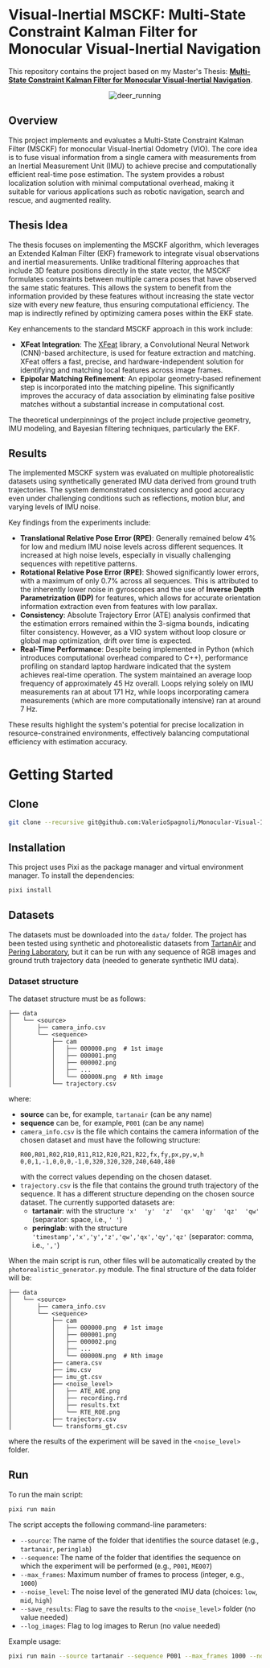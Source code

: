 # Visual-Inertial MSCKF: Multi-State Constraint Kalman Filter for Monocular Visual-Inertial Navigation

This repository contains the project based on my Master's Thesis: [**Multi-State Constraint Kalman Filter for Monocular Visual-Inertial Navigation**](https://github.com/ValerioSpagnoli/Visual-Inertial-MSCKF/blob/main/thesis.pdf).

<p align="center">
  <img src="https://github.com/user-attachments/assets/3a696c51-a02f-498d-bc86-25d39afb19bc" alt="deer_running">
</p>

## Overview
This project implements and evaluates a Multi-State Constraint Kalman Filter (MSCKF) for monocular Visual-Inertial Odometry (VIO). The core idea is to fuse visual information from a single camera with measurements from an Inertial Measurement Unit (IMU) to achieve precise and computationally efficient real-time pose estimation. The system provides a robust localization solution with minimal computational overhead, making it suitable for various applications such as robotic navigation, search and rescue, and augmented reality.   

## Thesis Idea
The thesis focuses on implementing the MSCKF algorithm, which leverages an Extended Kalman Filter (EKF) framework to integrate visual observations and inertial measurements. Unlike traditional filtering approaches that include 3D feature positions directly in the state vector, the MSCKF formulates constraints between multiple camera poses that have observed the same static features. This allows the system to benefit from the information provided by these features without increasing the state vector size with every new feature, thus ensuring computational efficiency. The map is indirectly refined by optimizing camera poses within the EKF state.

Key enhancements to the standard MSCKF approach in this work include:
* **XFeat Integration**: The [XFeat](https://github.com/verlab/accelerated_features) library, a Convolutional Neural Network (CNN)-based architecture, is used for feature extraction and matching. XFeat offers a fast, precise, and hardware-independent solution for identifying and matching local features across image frames.
* **Epipolar Matching Refinement**: An epipolar geometry-based refinement step is incorporated into the matching pipeline. This significantly improves the accuracy of data association by eliminating false positive matches without a substantial increase in computational cost.

The theoretical underpinnings of the project include projective geometry, IMU modeling, and Bayesian filtering techniques, particularly the EKF.

## Results

The implemented MSCKF system was evaluated on multiple photorealistic datasets using synthetically generated IMU data derived from ground truth trajectories. The system demonstrated consistency and good accuracy even under challenging conditions such as reflections, motion blur, and varying levels of IMU noise.

Key findings from the experiments include:
* **Translational Relative Pose Error (RPE)**: Generally remained below 4% for low and medium IMU noise levels across different sequences. It increased at high noise levels, especially in visually challenging sequences with repetitive patterns.
* **Rotational Relative Pose Error (RPE)**: Showed significantly lower errors, with a maximum of only 0.7% across all sequences. This is attributed to the inherently lower noise in gyroscopes and the use of **Inverse Depth Parametrization (IDP)** for features, which allows for accurate orientation information extraction even from features with low parallax.
* **Consistency**: Absolute Trajectory Error (ATE) analysis confirmed that the estimation errors remained within the 3-sigma bounds, indicating filter consistency. However, as a VIO system without loop closure or global map optimization, drift over time is expected.
* **Real-Time Performance**: Despite being implemented in Python (which introduces computational overhead compared to C++), performance profiling on standard laptop hardware indicated that the system achieves real-time operation. The system maintained an average loop frequency of approximately 45 Hz overall. Loops relying solely on IMU measurements ran at about 171 Hz, while loops incorporating camera measurements (which are more computationally intensive) ran at around 7 Hz.

These results highlight the system's potential for precise localization in resource-constrained environments, effectively balancing computational efficiency with estimation accuracy.   

# Getting Started

## Clone
```bash
git clone --recursive git@github.com:ValerioSpagnoli/Monocular-Visual-Inertial-MSCKF.git
```

## Installation 
This project uses Pixi as the package manager and virtual environment manager. To install the dependencies:
```bash
pixi install
```

## Datasets
The datasets must be downloaded into the `data/` folder. The project has been tested using synthetic and photorealistic datasets from [TartanAir](https://theairlab.org/tartanair-dataset/) and [Pering Laboratory](https://peringlab.org/lmdata/), but it can be run with any sequence of RGB images and ground truth trajectory data (needed to generate synthetic IMU data).  

### Dataset structure
The dataset structure must be as follows:

```
├── data
│   └── <source>
│       ├── camera_info.csv
│       └── <sequence>
│           ├── cam 
│           │   ├── 000000.png  # 1st image
│           │   ├── 000001.png
│           │   ├── 000002.png
│           │   ├── ...
│           │   └── 00000N.png  # Nth image
│           └── trajectory.csv
```

where:
- **source** can be, for example, `tartanair` (can be any name)
- **sequence** can be, for example, `P001` (can be any name)
- `camera_info.csv` is the file which contains the camera information of the chosen dataset and must have the following structure:
  ```
  R00,R01,R02,R10,R11,R12,R20,R21,R22,fx,fy,px,py,w,h
  0,0,1,-1,0,0,0,-1,0,320,320,320,240,640,480
  ```
  with the correct values depending on the chosen dataset.
- `trajectory.csv` is the file that contains the ground truth trajectory of the sequence. It has a different structure depending on the chosen source dataset. The currently supported datasets are:
  - **tartanair**: with the structure `'x'  'y'  'z'  'qx'  'qy'  'qz'  'qw'` (separator: space, i.e., `' '`)
  - **peringlab**: with the structure `'timestamp','x','y','z','qw','qx','qy','qz'` (separator: comma, i.e., `','`)

When the main script is run, other files will be automatically created by the `photorealistic_generator.py` module. The final structure of the data folder will be:

```
├── data
│   └── <source>
│       ├── camera_info.csv
│       └── <sequence>
│           ├── cam 
│           │   ├── 000000.png  # 1st image
│           │   ├── 000001.png
│           │   ├── 000002.png
│           │   ├── ...
│           │   └── 00000N.png  # Nth image
│           ├── camera.csv 
│           ├── imu.csv
│           ├── imu_gt.csv
│           ├── <noise_level>
│           │   ├── ATE_AOE.png
│           │   ├── recording.rrd
│           │   ├── results.txt
│           │   └── RTE_ROE.png
│           ├── trajectory.csv
│           └── transforms_gt.csv
```

where the results of the experiment will be saved in the `<noise_level>` folder.

## Run
To run the main script: 
```bash
pixi run main
```

The script accepts the following command-line parameters:
- `--source`: The name of the folder that identifies the source dataset (e.g., `tartanair`, `peringlab`)
- `--sequence`: The name of the folder that identifies the sequence on which the experiment will be performed (e.g., `P001`, `ME007`)
- `--max_frames`: Maximum number of frames to process (integer, e.g., `1000`)
- `--noise_level`: The noise level of the generated IMU data (choices: `low`, `mid`, `high`)
- `--save_results`: Flag to save the results to the `<noise_level>` folder (no value needed)
- `--log_images`: Flag to log images to Rerun (no value needed)

Example usage:
```bash
pixi run main --source tartanair --sequence P001 --max_frames 1000 --noise_level high --save_results --log_images
```
